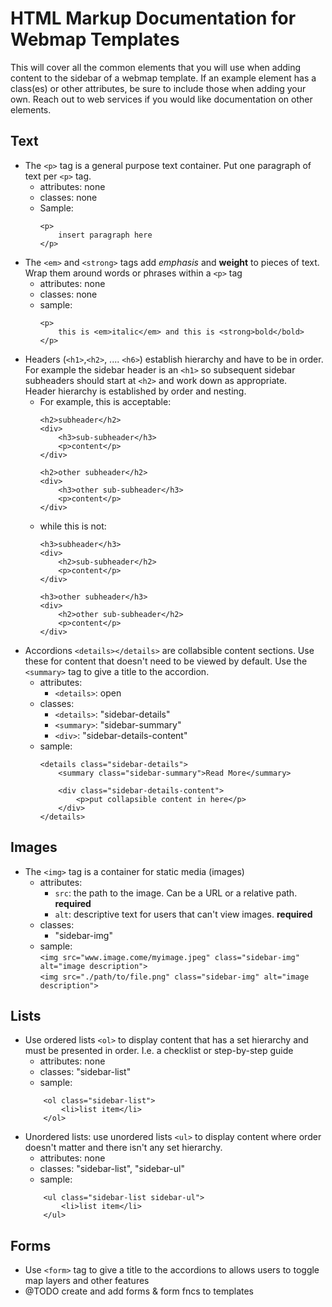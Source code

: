 # HTML Markup Documentation for Webmap Templates

This will cover all the common elements that you will use when adding content to the sidebar of a webmap template. If an example element has a class(es) or other attributes, be sure to include those when adding your own. Reach out to web services if you would like documentation on other elements.

## Text
-   The ```<p>``` tag is a general purpose text container. Put one paragraph of text per ```<p>``` tag. 
    - attributes: none
    - classes: none
    - Sample:
        ```
        <p>
            insert paragraph here
        </p>
        ```
- The ```<em>``` and ```<strong>``` tags add _emphasis_ and __weight__ to pieces of text. Wrap them around words or phrases within a ```<p>``` tag
    - attributes: none
    - classes: none
    - sample: <br />
        ```
        <p>
            this is <em>italic</em> and this is <strong>bold</bold>
        </p>
        ```
- Headers (```<h1>```,```<h2>```, .... ```<h6>```) establish hierarchy and have to be in order. For example the sidebar header is an ```<h1>``` so subsequent sidebar subheaders should start at ```<h2>``` and work down as appropriate.<br />
Header hierarchy is established by order and nesting. <br />
    - For example, this is acceptable:
        ```
        <h2>subheader</h2>
        <div>
            <h3>sub-subheader</h3>
            <p>content</p>
        </div>

        <h2>other subheader</h2>
        <div>
            <h3>other sub-subheader</h3>
            <p>content</p>
        </div>
        ```
    - while this is not:
        ```
        <h3>subheader</h3>
        <div>
            <h2>sub-subheader</h2>
            <p>content</p>
        </div>

        <h3>other subheader</h3>
        <div>
            <h2>other sub-subheader</h2>
            <p>content</p>
        </div>
        ```
- Accordions ```<details></details>``` are collabsible content sections. Use these for content that doesn't need to be viewed by default. Use the ```<summary>``` tag to give a title to the accordion.
    - attributes: 
        - ```<details>```: open 
    - classes: 
        - ```<details>```: "sidebar-details"
        - ```<summary>```: "sidebar-summary"
        - ```<div>```: "sidebar-details-content"
    - sample: <br />
        ```
        <details class="sidebar-details">
            <summary class="sidebar-summary">Read More</summary>
            
            <div class="sidebar-details-content">
                <p>put collapsible content in here</p>
            </div>
        </details>
        ```

## Images
- The ```<img>``` tag is a container for static media (images)
    - attributes: 
        - ```src```: the path to the image. Can be a URL or a relative path. **required**
        - ```alt```: descriptive text for users that can't view images. **required**
    - classes:
        - "sidebar-img"
    - sample: <br />
        ```<img src="www.image.come/myimage.jpeg" class="sidebar-img" alt="image description">```<br />
        ```<img src="./path/to/file.png" class="sidebar-img" alt="image description">```

## Lists
- Use ordered lists ```<ol>``` to display content that has a set hierarchy and must be presented in order. I.e. a checklist or step-by-step guide
    - attributes: none
    - classes: "sidebar-list"
    - sample: <br />
    ```
        <ol class="sidebar-list">
            <li>list item</li>
        </ol>
    ```
- Unordered lists: use unordered lists ```<ul>``` to display content where order doesn't matter and there isn't any set hierarchy. 
    - attributes: none
    - classes: "sidebar-list", "sidebar-ul"
    - sample: <br />
    ```
        <ul class="sidebar-list sidebar-ul">
            <li>list item</li>
        </ul>
    ```

## Forms
- Use ```<form>``` tag to give a title to the accordions to allows users to toggle map layers and other features
- @TODO create and add forms & form fncs to templates
